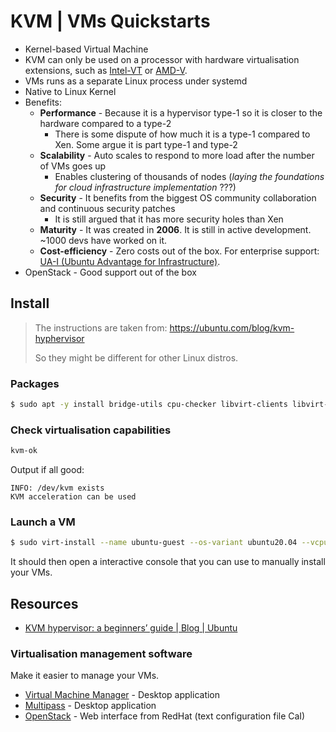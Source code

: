# KVM | VMs Quickstarts
- Kernel-based Virtual Machine
- KVM can only be used on a processor with hardware virtualisation extensions, such as [Intel-VT](https://www.intel.com/content/www/us/en/virtualization/virtualization-technology/intel-virtualization-technology.html) or [AMD-V](https://www.amd.com/en/technologies/virtualization-solutions).
- VMs runs as a separate Linux process under systemd
- Native to Linux Kernel
- Benefits: 
    - **Performance** - Because it is a hypervisor type-1 so it is closer to the hardware compared to a type-2
        - There is some dispute of how much it is a type-1 compared to Xen. Some argue it is part type-1 and type-2
    - **Scalability** - Auto scales to respond to more load after the number of VMs goes up
        - Enables clustering of thousands of nodes (*laying the foundations for cloud infrastructure implementation* ???)
    - **Security** - It benefits from the biggest OS community collaboration and continuous security patches
        - It is still argued that it has more security holes than Xen
    - **Maturity** - It was created in **2006**. It is still in active development. ~1000 devs have worked on it.
    - **Cost-efficiency** - Zero costs out of the box. For enterprise support: [UA-I (Ubuntu Advantage for Infrastructure)](https://ubuntu.com/advantage).
- OpenStack - Good support out of the box

## Install
> The instructions are taken from: https://ubuntu.com/blog/kvm-hyphervisor
> 
> So they might be different for other Linux distros.
### Packages
```bash
$ sudo apt -y install bridge-utils cpu-checker libvirt-clients libvirt-daemon qemu qemu-kvm
```

### Check virtualisation capabilities
```bash
kvm-ok
```
Output if all good: 
```
INFO: /dev/kvm exists
KVM acceleration can be used
```

### Launch a VM
```bash
$ sudo virt-install --name ubuntu-guest --os-variant ubuntu20.04 --vcpus 2 --ram 2048 --location http://ftp.ubuntu.com/ubuntu/dists/focal/main/installer-amd64/ --network bridge=virbr0,model=virtio --graphics none --extra-args='console=ttyS0,115200n8 serial'
```

It should then open a interactive console that you can use to manually install your VMs.

## Resources
- [KVM hypervisor: a beginners’ guide | Blog | Ubuntu](https://ubuntu.com/blog/kvm-hyphervisor)
### Virtualisation management software
Make it easier to manage your VMs.
- [Virtual Machine Manager](https://virt-manager.org/) - Desktop application
- [Multipass](https://multipass.run/?_ga=2.7647090.1326781762.1672093966-873143914.1671920538) - Desktop application
- [OpenStack](https://ubuntu.com/openstack/what-is-openstack) - Web interface from RedHat (text configuration file CaI)
